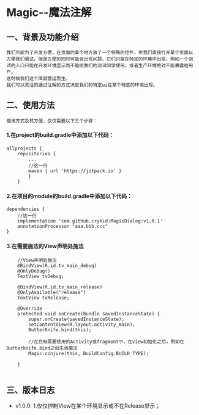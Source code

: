 # **Magic--魔法注解**

## 一、背景及功能介绍

```我们项目中可能会碰到这样的情况：
我们可能为了开发方便，在页面的某个地方放了一个特殊的控件，供我们直接打开某个页面以
方便我们调试。但是方便的同时可能会出现问题，它们只能在特定的环境中出现，例如一个测
试的入口只能在开发环境显示而不能给我们的测试同学使用，或者生产环境绝对不能暴露给用户。
这时候我们这个库就营运而生。
我们可以灵活的通过注解的方式决定我们的特定ui在某个特定的环境出现。
```

## 二、使用方法
```
使用方式及其方便，仅仅需要以下三个步骤：
```

#### 1.在project的build.gradle中添加以下代码：
```
allprojects {
    repositories {
        ...
        //这一行
        maven { url 'https://jitpack.io' }
        }
    }
```

#### 2.在项目的module的build.gradle中添加以下代码：
```
dependencies {
    //这一行	
    implementation 'com.github.crykid:MagicDialog:v1.0.1'
    annotationProcessor "aaa.bbb.ccc"
} 
```
#### 3.在需要施法的View声明处施法
```
    //View声明处施法
    @BindView(R.id.tv_main_debug)
    @OnlyDebug()
    TextView tvDebug;

    @BindView(R.id.tv_main_release)
    @OnlyAvailable("release")
    TextView tvRelease;

    @Override
    protected void onCreate(Bundle savedInstanceState) {
        super.onCreate(savedInstanceState);
        setContentView(R.layout.activity_main);
        ButterKnife.bind(this);
        
        //在目标需要使用的Activity或fragment中，在view初始化之后，例如在Butterknife.bind之后生效魔法
        Magic.conjure(this, BuildConfig.BUILD_TYPE);

    }
    
```

## 三、版本日志
- v1.0.0:
    1.仅仅控制View在某个环境显示或不在Release显示；
